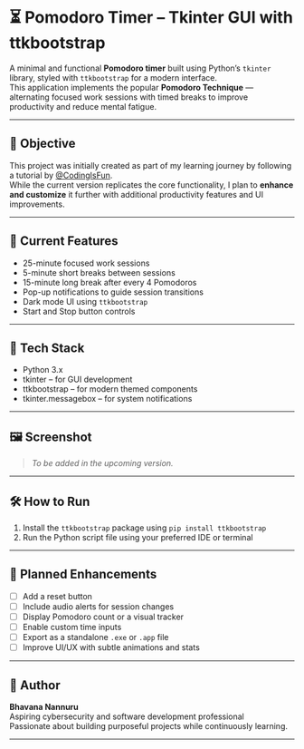 # ⏳ Pomodoro Timer – Tkinter GUI with ttkbootstrap

A minimal and functional **Pomodoro timer** built using Python’s `tkinter` library, styled with `ttkbootstrap` for a modern interface.  
This application implements the popular **Pomodoro Technique** — alternating focused work sessions with timed breaks to improve productivity and reduce mental fatigue.

---

## 🎯 Objective

This project was initially created as part of my learning journey by following a tutorial by [@CodingIsFun](https://www.youtube.com/watch?v=uUWG5cm2Los).  
While the current version replicates the core functionality, I plan to **enhance and customize** it further with additional productivity features and UI improvements.

---

## 🚀 Current Features

- 25-minute focused work sessions
- 5-minute short breaks between sessions
- 15-minute long break after every 4 Pomodoros
- Pop-up notifications to guide session transitions
- Dark mode UI using `ttkbootstrap`
- Start and Stop button controls

---

## 🧰 Tech Stack

- Python 3.x
- tkinter – for GUI development
- ttkbootstrap – for modern themed components
- tkinter.messagebox – for system notifications

---

## 🖼️ Screenshot

> _To be added in the upcoming version._

---

## 🛠️ How to Run

1. Install the `ttkbootstrap` package using `pip install ttkbootstrap`
2. Run the Python script file using your preferred IDE or terminal

---

## 🔧 Planned Enhancements

- [ ] Add a reset button
- [ ] Include audio alerts for session changes
- [ ] Display Pomodoro count or a visual tracker
- [ ] Enable custom time inputs
- [ ] Export as a standalone `.exe` or `.app` file
- [ ] Improve UI/UX with subtle animations and stats

---

## 👤 Author

**Bhavana Nannuru**  
Aspiring cybersecurity and software development professional  
Passionate about building purposeful projects while continuously learning.

---
